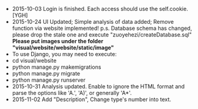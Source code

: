 * 2015-10-03 Login is finished. Each access should use the self.cookie.[YGH]
* 2015-10-24 UI Updated; Simple analysis of data added; Remove function via website implemented! 
  p.s. Database schema has changed, please drop the stale one and execute "zuoyehezi/createDatabase.sql" 
  **Please put images under the folder "visual/website/website/static/image"**
 * To use Django, you may need to execute:
 * cd visual/website
 * python manage.py makemigrations
 * python manage.py migrate
 * python manage.py runserver
* 2015-10-31 Analysis updated. Enable to ignore the HTML format and parse the options like 'A.', 'A)', or generally 'A*'.
* 2015-11-02 Add "Description", Change type's number into text.